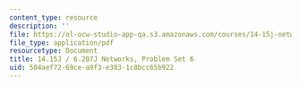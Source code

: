 ```yaml
---
content_type: resource
description: ''
file: https://ol-ocw-studio-app-qa.s3.amazonaws.com/courses/14-15j-networks-spring-2018/504aef7269cea9f3e3831c8bcc65b922_MIT14_15JS18_ps6.pdf
file_type: application/pdf
resourcetype: Document
title: 14.15J / 6.207J Networks, Problem Set 6
uid: 504aef72-69ce-a9f3-e383-1c8bcc65b922
---
```

